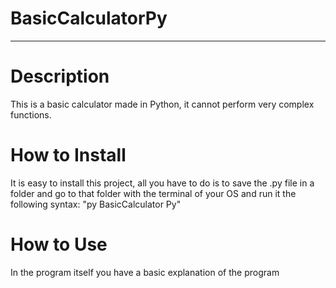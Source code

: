 # BasicCalculatorPy
---
# Description

This is a basic calculator made in Python, it cannot perform very complex functions.


# How to Install
It is easy to install this project, all you have to do is to save the .py file in a folder and go to that folder with the terminal of your OS and run it the following syntax: "py BasicCalculator Py"

# How to Use

In the program itself you have a basic explanation of the program
